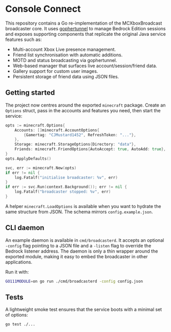 # Console Connect

This repository contains a Go re-implementation of the MCXboxBroadcast broadcaster core.
It uses [gophertunnel](https://github.com/sandertv/gophertunnel) to manage Bedrock
Edition sessions and exposes supporting components that replicate the original
Java service features such as:

- Multi-account Xbox Live presence management.
- Friend list synchronisation with automatic additions.
- MOTD and status broadcasting via gophertunnel.
- Web-based manager that surfaces live account/session/friend data.
- Gallery support for custom user images.
- Persistent storage of friend data using JSON files.

## Getting started

The project now centres around the exported `minecraft` package. Create an
`Options` struct, pass in the accounts and features you need, then start the
service:

```go
opts := minecraft.Options{
    Accounts: []minecraft.AccountOptions{
        {Gamertag: "CJMustard1452", RefreshToken: "..."},
    },
    Storage: minecraft.StorageOptions{Directory: "data"},
    Friends: minecraft.FriendOptions{AutoAccept: true, AutoAdd: true},
}
opts.ApplyDefaults()

svc, err := minecraft.New(opts)
if err != nil {
    log.Fatalf("initialise broadcaster: %v", err)
}
if err := svc.Run(context.Background()); err != nil {
    log.Fatalf("broadcaster stopped: %v", err)
}
```

A helper `minecraft.LoadOptions` is available when you want to hydrate the
same structure from JSON. The schema mirrors `config.example.json`.

## CLI daemon

An example daemon is available in `cmd/broadcasterd`. It accepts an optional
`-config` flag pointing to a JSON file and a `-listen` flag to override the
Bedrock listener address. The daemon is only a thin wrapper around the exported
module, making it easy to embed the broadcaster in other applications.

Run it with:

```bash
GO111MODULE=on go run ./cmd/broadcasterd -config config.json
```

## Tests

A lightweight smoke test ensures that the service boots with a minimal set of
options:

```bash
go test ./...
```
